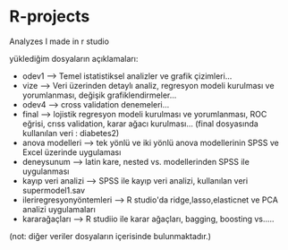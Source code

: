 # R-projects
Analyzes I made in r studio

yüklediğim dosyaların açıklamaları:

* odev1 --> Temel istatistiksel analizler ve grafik çizimleri...
* vize --> Veri üzerinden detaylı analiz, regresyon modeli kurulması ve yorumlanması, değişik grafiklendirmeler...
* odev4 --> cross validation denemeleri...
* final --> lojistik regresyon modeli kurulması ve yorumlanması, ROC eğrisi, crıss validation, karar ağacı kurulması...
(final dosyasında kullanılan veri : diabetes2)
* anova modelleri --> tek yönlü ve iki yönlü anova modellerinin SPSS ve Excel üzerinde uygulaması
* deneysunum --> latin kare, nested vs. modellerinden SPSS ile uygulanması
* kayıp veri analizi --> SPSS ile kayıp veri analizi, kullanılan veri supermodel1.sav
* ileriregresyonyöntemleri --> R studio'da ridge,lasso,elasticnet ve PCA analizi uygulamaları
* kararağaçları --> R studiio ile karar ağaçları, bagging, boosting vs.....


(not: diğer veriler dosyaların içerisinde bulunmaktadır.)




